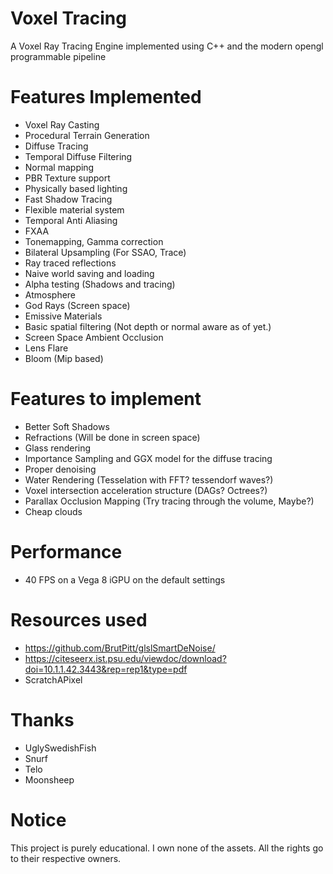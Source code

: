# Voxel Tracing
A Voxel Ray Tracing Engine implemented using C++ and the modern opengl programmable pipeline

# Features Implemented
- Voxel Ray Casting
- Procedural Terrain Generation
- Diffuse Tracing 
- Temporal Diffuse Filtering
- Normal mapping
- PBR Texture support
- Physically based lighting
- Fast Shadow Tracing
- Flexible material system
- Temporal Anti Aliasing
- FXAA
- Tonemapping, Gamma correction
- Bilateral Upsampling (For SSAO, Trace)
- Ray traced reflections 
- Naive world saving and loading
- Alpha testing (Shadows and tracing)
- Atmosphere 
- God Rays (Screen space) 
- Emissive Materials
- Basic spatial filtering (Not depth or normal aware as of yet.)
- Screen Space Ambient Occlusion
- Lens Flare
- Bloom (Mip based) 

# Features to implement
- Better Soft Shadows
- Refractions (Will be done in screen space)
- Glass rendering 
- Importance Sampling and GGX model for the diffuse tracing
- Proper denoising
- Water Rendering (Tesselation with FFT? tessendorf waves?)
- Voxel intersection acceleration structure (DAGs? Octrees?) 
- Parallax Occlusion Mapping (Try tracing through the volume, Maybe?)
- Cheap clouds 

# Performance

- 40 FPS on a Vega 8 iGPU on the default settings

# Resources used
- https://github.com/BrutPitt/glslSmartDeNoise/
- https://citeseerx.ist.psu.edu/viewdoc/download?doi=10.1.1.42.3443&rep=rep1&type=pdf
- ScratchAPixel

# Thanks
- UglySwedishFish
- Snurf 
- Telo 
- Moonsheep

# Notice
This project is purely educational. I own none of the assets. All the rights go to their respective owners.
